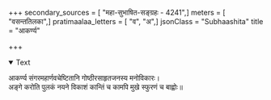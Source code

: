 +++
secondary_sources = [ "महा-सुभाषित-सङ्ग्रहः - 4241",]
meters = [ "वसन्ततिलका",]
pratimaalaa_letters = [ "व", "अ",]
jsonClass = "Subhaashita"
title = "आकर्ण्य"

+++

<details open><summary>Text</summary>

आकर्ण्य संगरमहार्णवचेष्टितानि गोष्ठीरसाहृतजनस्य मनोविकारः।  
अङ्गे करोति पुलकं नयने विकाशं कान्तिं च कामपि मुखे स्फुरणं च बाह्वोः॥
</details>
